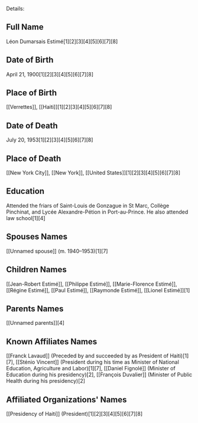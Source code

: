 Details: 

## Full Name
Léon Dumarsais Estimé[1][2][3][4][5][6][7][8]

## Date of Birth
April 21, 1900[1][2][3][4][5][6][7][8]

## Place of Birth
[[Verrettes]], [[Haiti]][1][2][3][4][5][6][7][8]

## Date of Death
July 20, 1953[1][2][3][4][5][6][7][8]

## Place of Death
[[New York City]], [[New York]], [[United States]][1][2][3][4][5][6][7][8]

## Education
Attended the friars of Saint-Louis de Gonzague in St Marc, Collège Pinchinat, and Lycée Alexandre-Pétion in Port-au-Prince. He also attended law school[1][4]

## Spouses Names
[[Unnamed spouse]] (m. 1940–1953)[1][7]

## Children Names
[[Jean-Robert Estimé]], [[Philippe Estimé]], [[Marie-Florence Estimé]], [[Régine Estimé]], [[Paul Estimé]], [[Raymonde Estimé]], [[Lionel Estimé]][1]

## Parents Names
[[Unnamed parents]][4]

## Known Affiliates Names
[[Franck Lavaud]] (Preceded by and succeeded by as President of Haiti)[1][7],
[[Sténio Vincent]] (President during his time as Minister of National Education, Agriculture and Labor)[1][7],
[[Daniel Fignolé]] (Minister of Education during his presidency)[2],
[[François Duvalier]] (Minister of Public Health during his presidency)[2]

## Affiliated Organizations' Names
[[Presidency of Haiti]] (President)[1][2][3][4][5][6][7][8]

